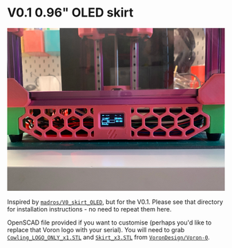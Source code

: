 # V0.1 0.96" OLED skirt

![Crappy photo](photo.png)

Inspired by [`madros/V0_skirt_OLED`](https://github.com/VoronDesign/VoronUsers/tree/master/printer_mods/madros/V0_skirt_OLED), but for the V0.1. Please see that directory for installation instructions - no need to repeat them here.

OpenSCAD file provided if you want to customise (perhaps you'd like to replace that Voron logo with your serial).
You will need to grab [`Cowling_LOGO_ONLY_x1.STL`](https://github.com/VoronDesign/Voron-0/blob/V0.1/STLs/Toolheads/Mini_Afterburner/Cowling_LOGO_ONLY_x1.STL) and [`Skirt_x3.STL`](https://github.com/VoronDesign/Voron-0/blob/V0.1/STLs/Skirt_x3.STL) from [`VoronDesign/Voron-0`](https://github.com/VoronDesign/Voron-0/releases/tag/V0.1).
